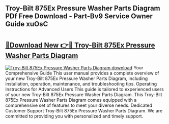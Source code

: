 ## Troy-Bilt 875Ex Pressure Washer Parts Diagram PDf Free Download - Part-Bv9 Service Owner Guide xuOsC

# <h2><a href="http://dfkqrnn.blite.top/?on=Troy-Bilt+875Ex+Pressure+Washer+Parts+Diagram">🔗Download New 👉🔴 Troy-Bilt 875Ex Pressure Washer Parts Diagram</a></h2>

[![Troy-Bilt 875Ex Pressure Washer Parts Diagram download](https://i.imgur.com/lujVjoI.png)](http://dfkqrnn.blite.top/?on=Troy-Bilt+875Ex+Pressure+Washer+Parts+Diagram)
Your Comprehensive Guide This user manual provides a complete overview of your new Troy-Bilt 875Ex Pressure Washer Parts Diagram, including installation, operation, maintenance, and troubleshooting tips. Operating Instructions for Advanced Users This guide is tailored to experienced users of your new Troy-Bilt 875Ex Pressure Washer Parts Diagram. This Troy-Bilt 875Ex Pressure Washer Parts Diagram comes equipped with a comprehensive set of features to meet your diverse needs. Dedicated Customer Support Troy-Bilt 875Ex Pressure Washer Parts Diagram. We are committed to providing you with personalized and timely support.
